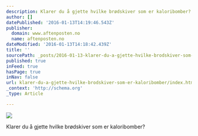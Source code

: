 ```yaml
---
description: Klarer du å gjette hvilke brødskiver som er kaloribomber?
author: []
datePublished: '2016-01-13T14:19:46.543Z'
publisher:
  domain: www.aftenposten.no
  name: aftenposten.no
dateModified: '2016-01-13T14:18:42.439Z'
title: ''
sourcePath: _posts/2016-01-13-klarer-du-a-gjette-hvilke-brodskiver-som-er-kaloribomber.md
published: true
inFeed: true
hasPage: true
inNav: false
url: klarer-du-a-gjette-hvilke-brodskiver-som-er-kaloribomber/index.html
_context: 'http://schema.org'
_type: Article

---
```

![](http://ap.mnocdn.no/external/drfront/images/db8375889d7f70300cad5ccbebfe084e.jpg)

Klarer du å gjette hvilke brødskiver som er kaloribomber?